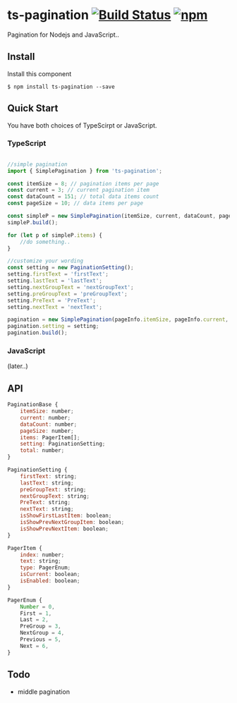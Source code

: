 # ts-pagination [![Build Status](https://travis-ci.org/BibbyChung/ts-pagination.svg?branch=master)](https://travis-ci.org/BibbyChung/ts-pagination) [![npm](https://img.shields.io/npm/v/ts-pagination.svg?maxAge=2592000)]()

Pagination for Nodejs and JavaScript..

## Install

Install this component

```shell
$ npm install ts-pagination --save
```

## Quick Start

You have both choices of TypeScirpt or JavaScript.

### TypeScript

```js

//simple pagination
import { SimplePagination } from 'ts-pagination';

const itemSize = 8; // pagination items per page
const current = 3; // current pagination item
const dataCount = 151; // total data items count
const pageSize = 10; // data items per page

const simpleP = new SimplePagination(itemSize, current, dataCount, pageSize);
simpleP.build();

for (let p of simpleP.items) {
    //do something..
}

//customize your wording
const setting = new PaginationSetting();
setting.firstText = 'firstText';
setting.lastText = 'lastText';
setting.nextGroupText = 'nextGroupText';
setting.preGroupText = 'preGroupText';
setting.PreText = 'PreText';
setting.nextText = 'nextText';

pagination = new SimplePagination(pageInfo.itemSize, pageInfo.current, pageInfo.dataCount, pageInfo.pageSize);
pagination.setting = setting;
pagination.build();

```

### JavaScript 
(later..)

## API

```js
PaginationBase {
    itemSize: number;
    current: number;
    dataCount: number;
    pageSize: number;
    items: PagerItem[];
    setting: PaginationSetting;
    total: number;
}

PaginationSetting {
    firstText: string;
    lastText: string;
    preGroupText: string;
    nextGroupText: string;
    PreText: string;
    nextText: string;
    isShowFirstLastItem: boolean;
    isShowPrevNextGroupItem: boolean;
    isShowPrevNextItem: boolean;
}

PagerItem {
    index: number;
    text: string;
    type: PagerEnum;
    isCurrent: boolean;
    isEnabled: boolean;
}

PagerEnum {
    Number = 0,
    First = 1,
    Last = 2,
    PreGroup = 3,
    NextGroup = 4,
    Previous = 5,
    Next = 6,
}
```

## Todo
- middle pagination

